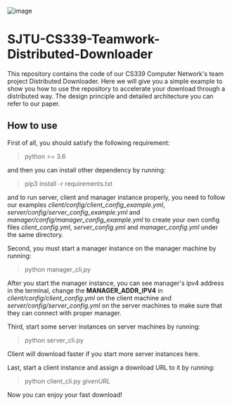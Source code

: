 ![image](https://github.com/SJTU-Network-Group/distributed-downloader/ReadmeFig/logo.png)
# SJTU-CS339-Teamwork-Distributed-Downloader
This repository contains the code of our CS339 Computer Network's team project Distributed Downloader. 
Here we will give you a simple example to show you how to use the repository to accelerate your download through a distributed way. 
The design principle and detailed architecture you can refer to our paper.

## How to use
First of all, you should satisfy the following requirement:
> python >= 3.6

and then you can install other dependency by running:
> pip3 install -r requirements.txt

and to run server, client and manager instance properly, you need to follow our examples *client/config/client_config_example.yml*, 
*server/config/server_config_example.yml* and *manager/config/manager_config_example.yml* to create your own config files *client_config.yml*, 
*server_config.yml* and *manager_config.yml* under the same directory.

Second, you must start a manager instance on the manager machine by running:
> python manager_cli,py

After you start the manager instance, you can see manager's ipv4 address in the terminal, change the **MANAGER_ADDR_IPV4** in
*client/config/client_config.yml* on the client machine and *server/config/server_config.yml* on the server machines to make sure
that they can connect with proper manager.

Third, start some server instances on server machines by running:
> python server_cli.py

Client will download faster if you start more server instances here.

Last, start a client instance and assign a download URL to it by running:
> python client_cli.py *$given URL$*

Now you can enjoy your fast download!